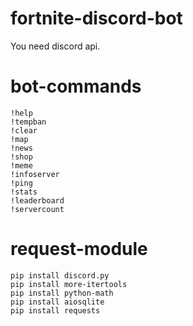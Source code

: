 # fortnite-discord-bot
You need discord api.
# bot-commands
```
!help
!tempban
!clear
!map
!news
!shop
!meme
!infoserver
!ping
!stats
!leaderboard
!servercount
```





# request-module
```
pip install discord.py
pip install more-itertools
pip install python-math
pip install aiosqlite
pip install requests
```
